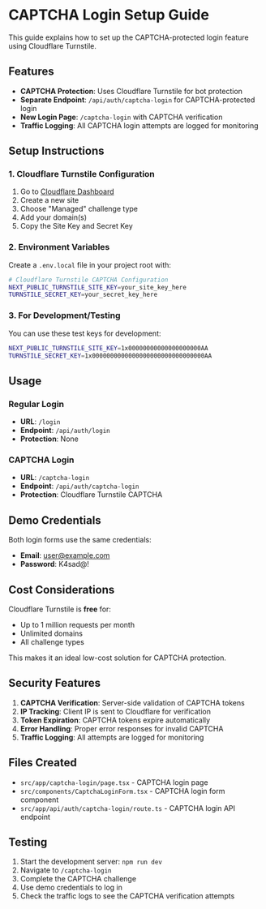 # CAPTCHA Login Setup Guide

This guide explains how to set up the CAPTCHA-protected login feature using Cloudflare Turnstile.

## Features

- **CAPTCHA Protection**: Uses Cloudflare Turnstile for bot protection
- **Separate Endpoint**: `/api/auth/captcha-login` for CAPTCHA-protected login
- **New Login Page**: `/captcha-login` with CAPTCHA verification
- **Traffic Logging**: All CAPTCHA login attempts are logged for monitoring

## Setup Instructions

### 1. Cloudflare Turnstile Configuration

1. Go to [Cloudflare Dashboard](https://dash.cloudflare.com/?to=/:account/turnstile)
2. Create a new site
3. Choose "Managed" challenge type
4. Add your domain(s)
5. Copy the Site Key and Secret Key

### 2. Environment Variables

Create a `.env.local` file in your project root with:

```bash
# Cloudflare Turnstile CAPTCHA Configuration
NEXT_PUBLIC_TURNSTILE_SITE_KEY=your_site_key_here
TURNSTILE_SECRET_KEY=your_secret_key_here
```

### 3. For Development/Testing

You can use these test keys for development:

```bash
NEXT_PUBLIC_TURNSTILE_SITE_KEY=1x00000000000000000000AA
TURNSTILE_SECRET_KEY=1x0000000000000000000000000000000AA
```

## Usage

### Regular Login
- **URL**: `/login`
- **Endpoint**: `/api/auth/login`
- **Protection**: None

### CAPTCHA Login
- **URL**: `/captcha-login`
- **Endpoint**: `/api/auth/captcha-login`
- **Protection**: Cloudflare Turnstile CAPTCHA

## Demo Credentials

Both login forms use the same credentials:
- **Email**: user@example.com
- **Password**: K4sad@!

## Cost Considerations

Cloudflare Turnstile is **free** for:
- Up to 1 million requests per month
- Unlimited domains
- All challenge types

This makes it an ideal low-cost solution for CAPTCHA protection.

## Security Features

1. **CAPTCHA Verification**: Server-side validation of CAPTCHA tokens
2. **IP Tracking**: Client IP is sent to Cloudflare for verification
3. **Token Expiration**: CAPTCHA tokens expire automatically
4. **Error Handling**: Proper error responses for invalid CAPTCHA
5. **Traffic Logging**: All attempts are logged for monitoring

## Files Created

- `src/app/captcha-login/page.tsx` - CAPTCHA login page
- `src/components/CaptchaLoginForm.tsx` - CAPTCHA login form component
- `src/app/api/auth/captcha-login/route.ts` - CAPTCHA login API endpoint

## Testing

1. Start the development server: `npm run dev`
2. Navigate to `/captcha-login`
3. Complete the CAPTCHA challenge
4. Use demo credentials to log in
5. Check the traffic logs to see the CAPTCHA verification attempts 
